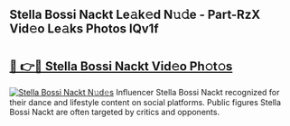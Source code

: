 ## Stella Bossi Nackt Le𝚊k𝚎d N𝚞𝚍e - Part-RzX Vid𝚎o Le𝚊ks Photos lQv1f

# <h2><a href="http://fb3voi.evod.top/?m=Stella+Bossi+Nackt">🔗 👉🔴 Stella Bossi Nackt Vid𝚎o Ph𝚘t𝚘s</a></h2>

[![Stella Bossi Nackt N𝚞d𝚎s](https://i.imgur.com/8V9OHl7.gif)](http://fb3voi.evod.top/?m=Stella+Bossi+Nackt)
Influencer Stella Bossi Nackt recognized for their dance and lifestyle content on social platforms. Public figures Stella Bossi Nackt are often targeted by critics and opponents. 
